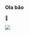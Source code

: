 ### Ola bão 
👋


![](https://thumbs.gfycat.com/MemorableBetterCockroach-size_restricted.gif)


<!--
**YerikSharkUDD/YerikSharkUDD** is a ✨ _special_ ✨ repository because its `README.md` (this file) appears on your GitHub profile.

Here are some ideas to get you started:

- 🔭 I’m currently working on ...
- 🌱 I’m currently learning ...
- 👯 I’m looking to collaborate on ...
- 🤔 I’m looking for help with ...
- 💬 Ask me about ...
- 📫 How to reach me: ...
- 😄 Pronouns: ...
- ⚡ Fun fact: ...
-->
